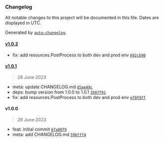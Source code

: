 ### Changelog

All notable changes to this project will be documented in this file. Dates are displayed in UTC.

Generated by [`auto-changelog`](https://github.com/CookPete/auto-changelog).

#### [v1.0.2](https://github.com/gethyas/tailwindcss/compare/v1.0.1...v1.0.2)

- fix: add resources.PostProcess to both dev and prod env [`692cb90`](https://github.com/gethyas/tailwindcss/commit/692cb9071125e79df8e1e395e14543df78b97219)

#### [v1.0.1](https://github.com/gethyas/tailwindcss/compare/v1.0.0...v1.0.1)

> 28 June 2023

- meta: update CHANGELOG.md [`d5ae49c`](https://github.com/gethyas/tailwindcss/commit/d5ae49c58da3b7e5b0c7919014116e2c9f957088)
- deps: bump version from 1.0.0 to 1.0.1 [`3507f91`](https://github.com/gethyas/tailwindcss/commit/3507f916c6d20c59c6c4d843d16a3e81a1290afb)
- fix: add resources.PostProcess to both dev and prod env [`ef9f97f`](https://github.com/gethyas/tailwindcss/commit/ef9f97f78a9ac102bf3a5e05c66c30b30a18afcc)

#### v1.0.0

> 28 June 2023

- feat: initial commit [`67a88f9`](https://github.com/gethyas/tailwindcss/commit/67a88f95ab7c7fa1076580694d0ae95174fea0f5)
- meta: add CHANGELOG.md [`596fff4`](https://github.com/gethyas/tailwindcss/commit/596fff4c1f9f40197b853e7c4359fae7eeef3d34)
